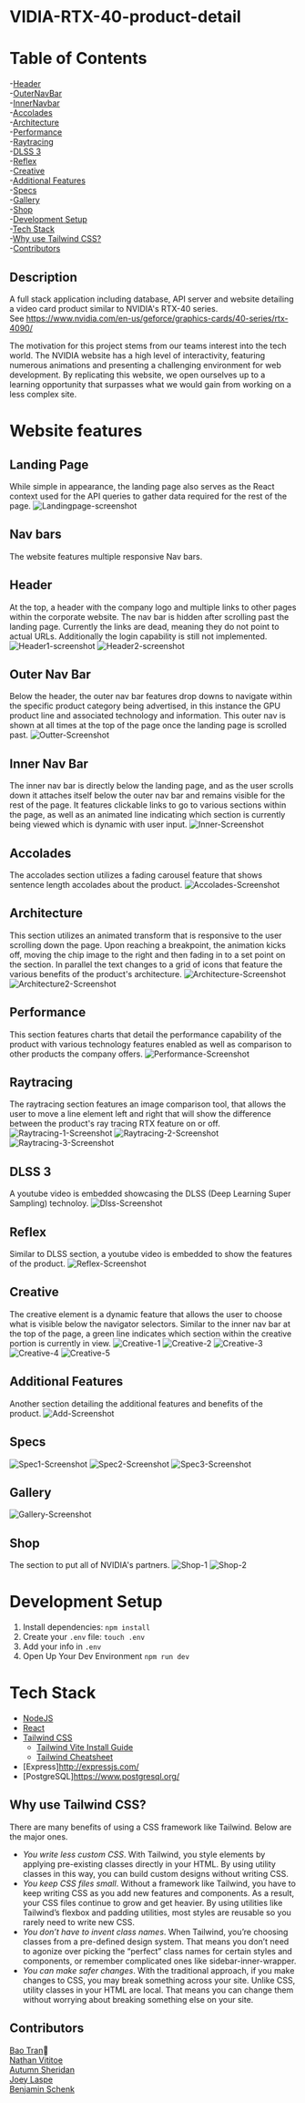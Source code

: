 # VIDIA-RTX-40-product-detail #
# Table of Contents #
-[Header](#header)<br/>
-[OuterNavBar](#outer-nav-bar)<br/>
-[InnerNavbar](#inner-nav-bar)<br/>
-[Accolades](#accolades)<br/>
-[Architecture](#architecture)<br/>
-[Performance](#performance)<br/>
-[Raytracing](#raytracing)<br/>
-[DLSS 3](#dlss-3)<br/>
-[Reflex](#reflex)<br/>
-[Creative](#creative)<br/>
-[Additional Features](#additional-features)<br/>
-[Specs](#specs)<br/>
-[Gallery](#gallery)<br/>
-[Shop](#shop)<br/>
-[Development Setup](#development-setup)<br/>
-[Tech Stack](#tech-stack)<br/>
-[Why use Tailwind CSS?](#why-use-tailwind-css?)<br/>
-[Contributors](#contributors)<br/>

## Description ##

A full stack application including database, API server and website detailing a video card product similar to NVIDIA's RTX-40 series.<br/>
See https://www.nvidia.com/en-us/geforce/graphics-cards/40-series/rtx-4090/<br/>

The motivation for this project stems from our teams interest into the tech world. The NVIDIA website has a high level of interactivity, featuring numerous animations and presenting a challenging environment for web development. By replicating this website, we open ourselves up to a learning opportunity that surpasses what we would gain from working on a less complex site.

# Website features #

## Landing Page ##
While simple in appearance, the landing page also serves as the React context used for the API queries to gather data required for the rest of the page. 
![Landingpage-screenshot](./VIDIA-RTX-40-product-detail/vite-project/images/130795003/e08a6f74-f399-46e6-9f22-050ccde2dd20.png)

## Nav bars ##
The website features multiple responsive Nav bars.
## Header ##
 At the top, a header with the company logo and multiple links to other pages within the corporate website. The nav bar is hidden after scrolling past the landing page. Currently the links are dead, meaning they do not point to actual URLs. Additionally the login capability is still not implemented.
![Header1-screenshot](./vite-project/images/130795003/96718456-4aa9-40f8-ac1f-f8cc2a0627c6.png)
![Header2-screenshot](./images/130795003/0d950d99-ff16-465c-b7fb-dd52159d6991.png)

## Outer Nav Bar ##
Below the header, the outer nav bar features drop downs to navigate within the specific product category being advertised, in this instance the GPU product line and associated technology and information. This outer nav is shown at all times at the top of the page once the landing page is scrolled past.
![Outter-Screenshot](./images/130795003/897469e5-c828-429a-b289-6cdfcb26450f.png)

## Inner Nav Bar ##
The inner nav bar is directly below the landing page, and as the user scrolls down it attaches itself below the outer nav bar and remains visible for the rest of the page. It features clickable links to go to various sections within the page, as well as an animated line indicating which section is currently being viewed which is dynamic with user input.
![Inner-Screenshot](./images/130795003/aecebd26-b181-4714-a12b-001beeabf469.png)

## Accolades ##
The accolades section utilizes a fading carousel feature that shows sentence length accolades about the product. 
![Accolades-Screenshot](./images/130795003/93644dfc-ab7c-4d3f-8f71-9a292b7ba766.png)

## Architecture ##
This section utilizes an animated transform that is responsive to the user scrolling down the page. Upon reaching a breakpoint, the animation kicks off, moving the chip image to the right and then fading in to a set point on the section. In parallel the text changes to a grid of icons that feature the various benefits of the product's architecture. 
![Architecture-Screenshot](./images/130795003/4bd6b2c4-dc14-4584-95de-f04aaf6bbbd8.png)
![Architecture2-Screenshot](./images/130795003/865e1bda-acb9-4f58-9787-56a89ea8d93e.png)


## Performance ##
This section features charts that detail the performance capability of the product with various technology features enabled as well as comparison to other products the company offers.
![Performance-Screenshot](./images/130795003/4e2b297c-12e1-49a3-b9fc-dffa2fb7f5ee.png)

## Raytracing ##
The raytracing section features an image comparison tool, that allows the user to move a line element left and right that will show the difference between the product's ray tracing RTX feature on or off. 
![Raytracing-1-Screenshot](./images/130795003/18dca539-a3df-4b2b-b0af-82f3535d02aa.png)
![Raytracing-2-Screenshot](https://github.com/Autumn-S/VIDIA-RTX-40-product-detail/images/130795003/821e5276-aabb-484b-95c8-c879d9e329d2.png)
![Raytracing-3-Screenshot](https://github.com/Autumn-S/VIDIA-RTX-40-product-detail/images/130795003/32f7f2c8-852e-475d-87b5-4cb02cc1f4e2.png)

## DLSS 3 ##
A youtube video is embedded showcasing the DLSS (Deep Learning Super Sampling) technoloy.
![Dlss-Screenshot](https://github.com/Autumn-S/VIDIA-RTX-40-product-detail/images/130795003/41780747-fb94-400f-b71e-0ef542aad1d2.png)

## Reflex ##
Similar to DLSS section, a youtube video is embedded to show the features of the product.
![Reflex-Screenshot](https://github.com/Autumn-S/VIDIA-RTX-40-product-detail/images/130795003/7ac0fc63-53e8-4540-9d28-3ed4f285eaa8.png)

## Creative ##
The creative element is a dynamic feature that allows the user to choose what is visible below the navigator selectors. Similar to the inner nav bar at the top of the page, a green line indicates which section within the creative portion is currently in view. 
![Creative-1](https://github.com/Autumn-S/VIDIA-RTX-40-product-detail/images/130795003/e30d92d6-4024-4165-bd52-4d369b82254d.png)
![Creative-2](https://github.com/Autumn-S/VIDIA-RTX-40-product-detail/images/130795003/9815ac24-baa1-4b99-ae5b-0fefe05aad5e.png)
![Creative-3](https://github.com/Autumn-S/VIDIA-RTX-40-product-detail/images/130795003/fd18ea5c-2395-4dc1-b76c-cf43321062c3.png)
![Creative-4](https://github.com/Autumn-S/VIDIA-RTX-40-product-detail/images/130795003/fa06272e-dd93-478d-bc73-8d6df877ae97.png)
![Creative-5](https://github.com/Autumn-S/VIDIA-RTX-40-product-detail/images/130795003/f026183c-5d77-48a6-a49a-15af683af51b.png)

## Additional Features ##
Another section detailing the additional features and benefits of the product. 
![Add-Screenshot](https://github.com/Autumn-S/VIDIA-RTX-40-product-detail/images/130795003/e34fd2cd-cf52-4ff3-8eb3-44283a9c0852.png)

## Specs ##
![Spec1-Screenshot](https://github.com/Autumn-S/VIDIA-RTX-40-product-detail/images/130795003/45449b5e-105c-4b7e-837f-a0c35608c796.png)
![Spec2-Screenshot](https://github.com/Autumn-S/VIDIA-RTX-40-product-detail/images/130795003/0dad4696-ed3b-4b8b-81fe-1a85b570703d.png)
![Spec3-Screenshot](https://github.com/Autumn-S/VIDIA-RTX-40-product-detail/images/130795003/f3ce660f-6031-413e-bcfa-56c9fd0c1fa0.png)

## Gallery ##
![Gallery-Screenshot](https://github.com/Autumn-S/VIDIA-RTX-40-product-detail/images/130795003/a98a6cf3-e66f-4afc-a093-3aeaca52c18f.png)

## Shop ##
The section to put all of NVIDIA's partners.
![Shop-1](https://github.com/Autumn-S/VIDIA-RTX-40-product-detail/images/130795003/8ab4d1a9-25f3-4f9d-8129-b7cacd6abaff.png)
![Shop-2](https://github.com/Autumn-S/VIDIA-RTX-40-product-detail/images/130795003/c77a9bf2-b7b7-4a89-b35f-76f8e3bfbdf3.png)


# Development Setup #

1. Install dependencies: `npm install`
2. Create your `.env` file: `touch .env`
3. Add your info in `.env`
4. Open Up Your Dev Environment `npm run dev`

# Tech Stack #
* [NodeJS](https://nodejs.org/en "Node")
* [React](https://react.dev/ "React")
* [Tailwind CSS](https://tailwindcss.com/)
    * [Tailwind Vite Install Guide](https://tailwindcss.com/docs/guides/vite)
    * [Tailwind Cheatsheet](https://tailwindcomponents.com/cheatsheet/)
* [Express]<http://expressjs.com/>
* [PostgreSQL]<https://www.postgresql.org/>

## Why use Tailwind CSS? ##
There are many benefits of using a CSS framework like Tailwind. Below are the major ones.
* _You write less custom CSS_. With Tailwind, you style elements by applying pre-existing classes directly in your HTML. By using utility classes in this way, you can build custom designs without writing CSS.
* _You keep CSS files small_. Without a framework like Tailwind, you have to keep writing CSS as you add new features and components. As a result, your CSS files continue to grow and get heavier. By using utilities like Tailwind’s flexbox and padding utilities, most styles are reusable so you rarely need to write new CSS.
* _You don’t have to invent class names_. When Tailwind, you’re choosing classes from a pre-defined design system. That means you don’t need to agonize over picking the “perfect” class names for certain styles and components, or remember complicated ones like sidebar-inner-wrapper.
* _You can make safer changes_. With the traditional approach, if you make changes to CSS, you may break something across your site. Unlike CSS, utility classes in your HTML are local. That means you can change them without worrying about breaking something else on your site.

## Contributors ##

[Bao Tran](https://www.linkedin.com/in/baottran21/):space_invader:<br/>
[Nathan Vititoe](https://www.linkedin.com/in/nathanvititoe/)<br/>
[Autumn Sheridan](https://www.linkedin.com/in/autumn-r-sheridan/)<br/>
[Joey Laspe](https://www.linkedin.com/in/joe-laspe/)<br/>
[Benjamin Schenk](https://www.linkedin.com/in/benjamin-k-schenk/)
